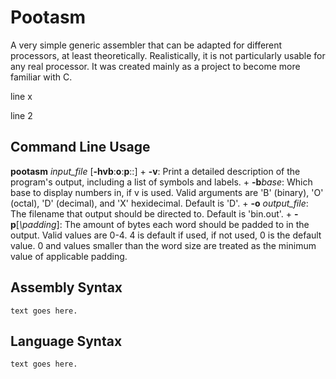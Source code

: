 # Pootasm
A very simple generic assembler that can be adapted for different processors, at least theoretically.
Realistically, it is not particularly usable for any real processor. It was created mainly as a project to become more familiar with C.

line x

line 2

## Command Line Usage
**pootasm** *input_file* \[**\-hvb**:**o**:**p**::]
    + **-v**: Print a detailed description of the program's output, including a list of symbols and labels.
    + **-b***base*: Which base to display numbers in, if v is used. Valid arguments are 'B' (binary), 'O' (octal), 'D' (decimal), and 'X' hexidecimal. Default is 'D'.
    + **-o** *output_file*: The filename that output should be directed to. Default is 'bin.out'.
    + **-p**[*\padding*]: The amount of bytes each word should be padded to in the output. Valid values are 0-4. 4 is default if used, if not used, 0 is the default value. 0 and values smaller than the word size are treated as the minimum value of applicable padding.

## Assembly Syntax
    text goes here.
    
## Language Syntax
    text goes here.
